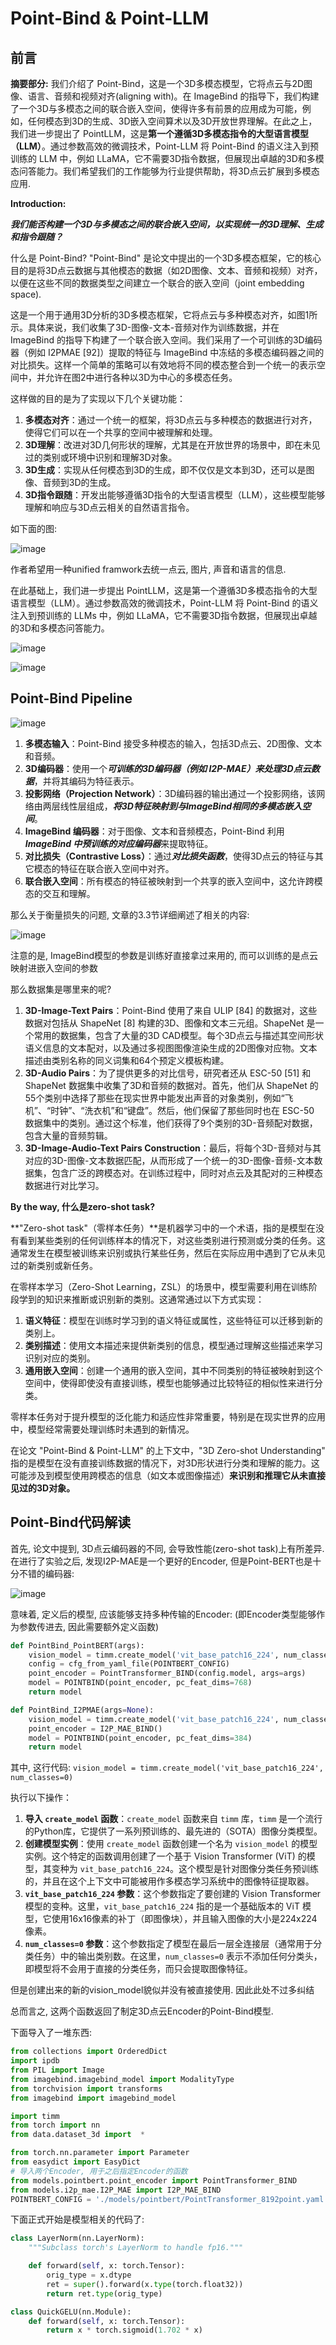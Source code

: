 # Point-Bind & Point-LLM

## 前言 

**摘要部分:** 我们介绍了 Point-Bind，这是一个3D多模态模型，它将点云与2D图像、语言、音频和视频对齐(aligning with)。在 ImageBind 的指导下，我们构建了一个3D与多模态之间的联合嵌入空间，使得许多有前景的应用成为可能，例如，任何模态到3D的生成、3D嵌入空间算术以及3D开放世界理解。在此之上，我们进一步提出了 PointLLM，这是**第一个遵循3D多模态指令的大型语言模型（LLM）**。通过参数高效的微调技术，Point-LLM 将 Point-Bind 的语义注入到预训练的 LLM 中，例如 LLaMA，它不需要3D指令数据，但展现出卓越的3D和多模态问答能力。我们希望我们的工作能够为行业提供帮助，将3D点云扩展到多模态应用.

**Introduction:**  

***我们能否构建一个3D与多模态之间的联合嵌入空间，以实现统一的3D理解、生成和指令跟随？***

什么是 Point-Bind? "Point-Bind" 是论文中提出的一个3D多模态框架，它的核心目的是将3D点云数据与其他模态的数据（如2D图像、文本、音频和视频）对齐，以便在这些不同的数据类型之间建立一个联合的嵌入空间（joint embedding space). 

这是一个用于通用3D分析的3D多模态框架，它将点云与多种模态对齐，如图1所示。具体来说，我们收集了3D-图像-文本-音频对作为训练数据，并在 ImageBind 的指导下构建了一个联合嵌入空间。我们采用了一个可训练的3D编码器（例如 I2PMAE [92]）提取的特征与 ImageBind 中冻结的多模态编码器之间的对比损失。这样一个简单的策略可以有效地将不同的模态整合到一个统一的表示空间中，并允许在图2中进行各种以3D为中心的多模态任务。

这样做的目的是为了实现以下几个关键功能：

1. **多模态对齐**：通过一个统一的框架，将3D点云与多种模态的数据进行对齐，使得它们可以在一个共享的空间中被理解和处理。
2. **3D理解**：改进对3D几何形状的理解，尤其是在开放世界的场景中，即在未见过的类别或环境中识别和理解3D对象。
3. **3D生成**：实现从任何模态到3D的生成，即不仅仅是文本到3D，还可以是图像、音频到3D的生成。
4. **3D指令跟随**：开发出能够遵循3D指令的大型语言模型（LLM），这些模型能够理解和响应与3D点云相关的自然语言指令。

如下面的图:

![image](img/1.png)

作者希望用一种unified framwork去统一点云, 图片, 声音和语言的信息. 

在此基础上，我们进一步提出 PointLLM，这是第一个遵循3D多模态指令的大型语言模型（LLM）。通过参数高效的微调技术，Point-LLM 将 Point-Bind 的语义注入到预训练的 LLMs 中，例如 LLaMA，它不需要3D指令数据，但展现出卓越的3D和多模态问答能力。

![image](img/2.png)

![image](img/3.png)

## Point-Bind Pipeline

![image](img/4.png)

1. **多模态输入**：Point-Bind 接受多种模态的输入，包括3D点云、2D图像、文本和音频。
2. **3D编码器**：使用一个***可训练的3D编码器（例如 I2P-MAE）来处理3D点云数据***，并将其编码为特征表示。
3. **投影网络（Projection Network）**：3D编码器的输出通过一个投影网络，该网络由两层线性层组成，***将3D特征映射到与ImageBind相同的多模态嵌入空间***。
4. **ImageBind 编码器**：对于图像、文本和音频模态，Point-Bind 利用 ***ImageBind 中预训练的对应编码器***来提取特征。
5. **对比损失（Contrastive Loss）**：通过***对比损失函数***，使得3D点云的特征与其它模态的特征在联合嵌入空间中对齐。
6. **联合嵌入空间**：所有模态的特征被映射到一个共享的嵌入空间中，这允许跨模态的交互和理解。

那么关于衡量损失的问题, 文章的3.3节详细阐述了相关的内容: 

![image](img/5.png)

注意的是, ImageBind模型的参数是训练好直接拿过来用的, 而可以训练的是点云映射进嵌入空间的参数 

那么数据集是哪里来的呢? 

1. **3D-Image-Text Pairs**：Point-Bind 使用了来自 ULIP [84] 的数据对，这些数据对包括从 ShapeNet [8] 构建的3D、图像和文本三元组。ShapeNet 是一个常用的数据集，包含了大量的3D CAD模型。每个3D点云与描述其空间形状语义信息的文本配对，以及通过多视图图像渲染生成的2D图像对应物。文本描述由类别名称的同义词集和64个预定义模板构建。
2. **3D-Audio Pairs**：为了提供更多的对比信号，研究者还从 ESC-50 [51] 和 ShapeNet 数据集中收集了3D和音频的数据对。首先，他们从 ShapeNet 的55个类别中选择了那些在现实世界中能发出声音的对象类别，例如“飞机”、“时钟”、“洗衣机”和“键盘”。然后，他们保留了那些同时也在 ESC-50 数据集中的类别。通过这个标准，他们获得了9个类别的3D-音频配对数据，包含大量的音频剪辑。
3. **3D-Image-Audio-Text Pairs Construction**：最后，将每个3D-音频对与其对应的3D-图像-文本数据匹配，从而形成了一个统一的3D-图像-音频-文本数据集，包含广泛的跨模态对。在训练过程中，同时对点云及其配对的三种模态数据进行对比学习。

**By the way, 什么是zero-shot task?**

**"Zero-shot task"（零样本任务）**是机器学习中的一个术语，指的是模型在没有看到某些类别的任何训练样本的情况下，对这些类别进行预测或分类的任务。这通常发生在模型被训练来识别或执行某些任务，然后在实际应用中遇到了它从未见过的新类别或新任务。

在零样本学习（Zero-Shot Learning，ZSL）的场景中，模型需要利用在训练阶段学到的知识来推断或识别新的类别。这通常通过以下方式实现：

1. **语义特征**：模型在训练时学习到的语义特征或属性，这些特征可以迁移到新的类别上。
2. **类别描述**：使用文本描述来提供新类别的信息，模型通过理解这些描述来学习识别对应的类别。
3. **通用嵌入空间**：创建一个通用的嵌入空间，其中不同类别的特征被映射到这个空间中，使得即使没有直接训练，模型也能够通过比较特征的相似性来进行分类。

零样本任务对于提升模型的泛化能力和适应性非常重要，特别是在现实世界的应用中，模型经常需要处理训练时未遇到的新情况。

在论文 "Point-Bind & Point-LLM" 的上下文中，"3D Zero-shot Understanding" 指的是模型在没有直接训练数据的情况下，对3D形状进行分类和理解的能力。这可能涉及到模型使用跨模态的信息（如文本或图像描述）**来识别和推理它从未直接见过的3D对象。**

## Point-Bind代码解读

首先, 论文中提到, 3D点云编码器的不同, 会导致性能(zero-shot task)上有所差异. 在进行了实验之后, 发现I2P-MAE是一个更好的Encoder, 但是Point-BERT也是十分不错的编码器: 

![image](img/6.png)

意味着, 定义后的模型, 应该能够支持多种传输的Encoder: (即Encoder类型能够作为参数传进去, 因此需要额外定义函数)

````python
def PointBind_PointBERT(args):
    vision_model = timm.create_model('vit_base_patch16_224', num_classes=0)
    config = cfg_from_yaml_file(POINTBERT_CONFIG)
    point_encoder = PointTransformer_BIND(config.model, args=args)
    model = POINTBIND(point_encoder, pc_feat_dims=768)
    return model

def PointBind_I2PMAE(args=None):
    vision_model = timm.create_model('vit_base_patch16_224', num_classes=0)
    point_encoder = I2P_MAE_BIND()
    model = POINTBIND(point_encoder, pc_feat_dims=384)
    return model
````

其中, 这行代码: ``vision_model = timm.create_model('vit_base_patch16_224', num_classes=0)``

执行以下操作：

1. **导入 `create_model` 函数**：`create_model` 函数来自 `timm` 库，`timm` 是一个流行的Python库，它提供了一系列预训练的、最先进的（SOTA）图像分类模型。
2. **创建模型实例**：使用 `create_model` 函数创建一个名为 `vision_model` 的模型实例。这个特定的函数调用创建了一个基于 Vision Transformer (ViT) 的模型，其变种为 `vit_base_patch16_224`。这个模型是针对图像分类任务预训练的，并且在这个上下文中可能被用作多模态学习系统中的图像特征提取器。
3. **`vit_base_patch16_224` 参数**：这个参数指定了要创建的 Vision Transformer 模型的变种。这里，`vit_base_patch16_224` 指的是一个基础版本的 ViT 模型，它使用16x16像素的补丁（即图像块），并且输入图像的大小是224x224像素。
4. **`num_classes=0` 参数**：这个参数指定了模型在最后一层全连接层（通常用于分类任务）中的输出类别数。在这里，`num_classes=0` 表示不添加任何分类头，即模型将不会用于直接的分类任务，而只会提取图像特征。

但是创建出来的新的vision_model貌似并没有被直接使用. 因此此处不过多纠结

总而言之, 这两个函数返回了制定3D点云Encoder的Point-Bind模型. 

下面导入了一堆东西: 

````python
from collections import OrderedDict
import ipdb
from PIL import Image
from imagebind.imagebind_model import ModalityType
from torchvision import transforms
from imagebind import imagebind_model

import timm
from torch import nn
from data.dataset_3d import  *

from torch.nn.parameter import Parameter
from easydict import EasyDict
# 导入两个Encoder, 用于之后指定Encoder的函数
from models.pointbert.point_encoder import PointTransformer_BIND
from models.i2p_mae.I2P_MAE import I2P_MAE_BIND
POINTBERT_CONFIG = './models/pointbert/PointTransformer_8192point.yaml'
````

下面正式开始是模型相关的代码了:

 ````python 
 class LayerNorm(nn.LayerNorm):
     """Subclass torch's LayerNorm to handle fp16."""
 
     def forward(self, x: torch.Tensor):
         orig_type = x.dtype
         ret = super().forward(x.type(torch.float32))
         return ret.type(orig_type)
 
 class QuickGELU(nn.Module):
     def forward(self, x: torch.Tensor):
         return x * torch.sigmoid(1.702 * x)
 ````

